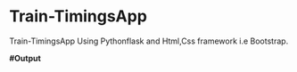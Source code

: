 # Train-TimingsApp

Train-TimingsApp Using Pythonflask and Html,Css framework i.e Bootstrap.

<b>#Output</b>

